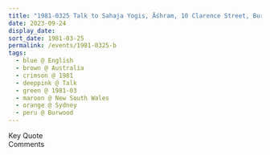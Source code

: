 ```yaml
---
title: "1981-0325 Talk to Sahaja Yogis, Āśhram, 10 Clarence Street, Burwood, Sydney, New South Wales, Australia (date not sure)"
date: 2023-09-24
display_date: 
sort_date: 1981-03-25
permalink: /events/1981-0325-b
tags:
  - blue @ English
  - brown @ Australia
  - crimson @ 1981
  - deeppink @ Talk
  - green @ 1981-03
  - maroon @ New South Wales
  - orange @ Sydney
  - peru @ Burwood
---
```


<wave-list>
  <list-title color="green" width="75">Key Quote</list-title>
  <list-item color="BlanchedAlmond"  width="200"></list-item>
  <list-item color="Lavender"></list-item>
  <list-item color="BlanchedAlmond"></list-item>
</wave-list>

<br>

<wave-list>
  <list-title color="green" width="75">Comments</list-title>
  <list-item color="BlanchedAlmond"  width="200"></list-item>
  <list-item color="Lavender"></list-item>
  <list-item color="BlanchedAlmond"></list-item>
</wave-list>